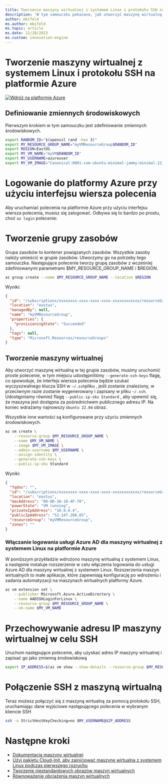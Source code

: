 ```yaml
---
title: Tworzenie maszyny wirtualnej z systemem Linux i protokołu SSH na platformie Azure
description: 'W tym samouczku pokazano, jak utworzyć maszynę wirtualną z systemem Linux i protokół SSH na platformie Azure.'
author: mbifeld
ms.author: mbifeld
ms.topic: article
ms.date: 11/28/2023
ms.custom: innovation-engine
---
```


# Tworzenie maszyny wirtualnej z systemem Linux i protokołu SSH na platformie Azure

[![Wdróż na platformie Azure](https://aka.ms/deploytoazurebutton)](https://portal.azure.com/?Microsoft_Azure_CloudNative_clientoptimizations=false&feature.canmodifyextensions=true#view/Microsoft_Azure_CloudNative/SubscriptionSelectionPage.ReactView/tutorialKey/CreateLinuxVMAndSSH)


## Definiowanie zmiennych środowiskowych

Pierwszym krokiem w tym samouczku jest zdefiniowanie zmiennych środowiskowych.

```bash
export RANDOM_ID="$(openssl rand -hex 3)"
export MY_RESOURCE_GROUP_NAME="myVMResourceGroup$RANDOM_ID"
export REGION=EastUS
export MY_VM_NAME="myVM$RANDOM_ID"
export MY_USERNAME=azureuser
export MY_VM_IMAGE="Canonical:0001-com-ubuntu-minimal-jammy:minimal-22_04-lts-gen2:latest"
```

# Logowanie do platformy Azure przy użyciu interfejsu wiersza polecenia

Aby uruchamiać polecenia na platformie Azure przy użyciu interfejsu wiersza polecenia, musisz się zalogować. Odbywa się to bardzo po prostu, choć `az login` polecenie:

# Tworzenie grupy zasobów

Grupa zasobów to kontener powiązanych zasobów. Wszystkie zasoby należy umieścić w grupie zasobów. Utworzymy go na potrzeby tego samouczka. Następujące polecenie tworzy grupę zasobów z wcześniej zdefiniowanymi parametrami $MY_RESOURCE_GROUP_NAME i $REGION.

```bash
az group create --name $MY_RESOURCE_GROUP_NAME --location $REGION
```

Wyniki:

<!-- expected_similarity=0.3 -->
```json   
{
  "id": "/subscriptions/xxxxxxxx-xxxx-xxxx-xxxx-xxxxxxxxxxxx/resourceGroups/myVMResourceGroup",
  "location": "eastus",
  "managedBy": null,
  "name": "myVMResourceGroup",
  "properties": {
    "provisioningState": "Succeeded"
  },
  "tags": null,
  "type": "Microsoft.Resources/resourceGroups"
}
```

## Tworzenie maszyny wirtualnej

Aby utworzyć maszynę wirtualną w tej grupie zasobów, musimy uruchomić proste polecenie, w tym miejscu udostępniliśmy `--generate-ssh-keys` flagę, co spowoduje, że interfejs wiersza polecenia będzie szukać wyczyszwalnego klucza SSH w `~/.ssh`pliku , jeśli zostanie znaleziony, w przeciwnym razie zostanie wygenerowany i zapisany w pliku `~/.ssh`. Udostępniamy również flagę `--public-ip-sku Standard` , aby upewnić się, że maszyna jest dostępna za pośrednictwem publicznego adresu IP. Na koniec wdrażamy najnowszy `Ubuntu 22.04` obraz. 

Wszystkie inne wartości są konfigurowane przy użyciu zmiennych środowiskowych.

```bash
az vm create \
    --resource-group $MY_RESOURCE_GROUP_NAME \
    --name $MY_VM_NAME \
    --image $MY_VM_IMAGE \
    --admin-username $MY_USERNAME \
    --assign-identity \
    --generate-ssh-keys \
    --public-ip-sku Standard
```

Wyniki:

<!-- expected_similarity=0.3 -->
```json
{
  "fqdns": "",
  "id": "/subscriptions/xxxxxxxx-xxxx-xxxx-xxxx-xxxxxxxxxxxx/resourceGroups/myVMResourceGroup/providers/Microsoft.Compute/virtualMachines/myVM",
  "location": "eastus",
  "macAddress": "00-0D-3A-10-4F-70",
  "powerState": "VM running",
  "privateIpAddress": "10.0.0.4",
  "publicIpAddress": "52.147.208.85",
  "resourceGroup": "myVMResourceGroup",
  "zones": ""
}
```

### Włączanie logowania usługi Azure AD dla maszyny wirtualnej z systemem Linux na platformie Azure

W poniższym przykładzie wdrożono maszynę wirtualną z systemem Linux, a następnie instaluje rozszerzenie w celu włączenia logowania do usługi Azure AD dla maszyny wirtualnej z systemem Linux. Rozszerzenia maszyn wirtualnych to małe aplikacje, które zapewniają konfigurację po wdrożeniu i zadania automatyzacji na maszynach wirtualnych platformy Azure.

```bash
az vm extension set \
    --publisher Microsoft.Azure.ActiveDirectory \
    --name AADSSHLoginForLinux \
    --resource-group $MY_RESOURCE_GROUP_NAME \
    --vm-name $MY_VM_NAME
```

# Przechowywanie adresu IP maszyny wirtualnej w celu SSH
Uruchom następujące polecenie, aby uzyskać adres IP maszyny wirtualnej i zapisać go jako zmienną środowiskową

```bash
export IP_ADDRESS=$(az vm show --show-details --resource-group $MY_RESOURCE_GROUP_NAME --name $MY_VM_NAME --query publicIps --output tsv)
```

# Połączenie SSH z maszyną wirtualną

<!--## Export the SSH configuration for use with SSH clients that support OpenSSH & SSH into the VM.
Login to Azure Linux VMs with Azure AD supports exporting the OpenSSH certificate and configuration. That means you can use any SSH clients that support OpenSSH-based certificates to sign in through Azure AD. The following example exports the configuration for all IP addresses assigned to the VM:-->

<!--
```bash
yes | az ssh config --file ~/.ssh/config --name $MY_VM_NAME --resource-group $MY_RESOURCE_GROUP_NAME
```
-->

Teraz możesz połączyć się z maszyną wirtualną za pomocą protokołu SSH, uruchamiając dane wyjściowe następującego polecenia w wybranym kliencie SSH

```bash
ssh -o StrictHostKeyChecking=no $MY_USERNAME@$IP_ADDRESS
```

# Następne kroki

* [Dokumentacja maszyny wirtualnej](https://learn.microsoft.com/azure/virtual-machines/)
* [Użyj pakietu Cloud-Init, aby zainicjować maszynę wirtualną z systemem Linux podczas pierwszego rozruchu](https://learn.microsoft.com/azure/virtual-machines/linux/tutorial-automate-vm-deployment)
* [Tworzenie niestandardowych obrazów maszyn wirtualnych](https://learn.microsoft.com/azure/virtual-machines/linux/tutorial-custom-images)
* [Równoważenie obciążenia maszyn wirtualnych](https://learn.microsoft.com/azure/load-balancer/quickstart-load-balancer-standard-public-cli)
